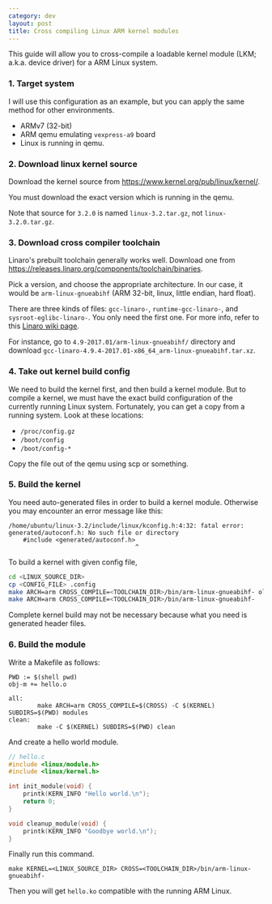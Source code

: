 ```yaml
---
category: dev
layout: post
title: Cross compiling Linux ARM kernel modules
---
```


This guide will allow you to cross-compile a loadable kernel module (LKM; a.k.a. device driver) for a ARM Linux system.

### 1. Target system

I will use this configuration as an example, but you can apply the same method for other environments.

- ARMv7 (32-bit)
- ARM qemu emulating `vexpress-a9` board
- Linux is running in qemu.

### 2. Download linux kernel source

Download the kernel source from <https://www.kernel.org/pub/linux/kernel/>.

You must download the exact version which is running in the qemu.

Note that source for `3.2.0` is named `linux-3.2.tar.gz`, not `linux-3.2.0.tar.gz`.

### 3. Download cross compiler toolchain

Linaro's prebuilt toolchain generally works well. Download one from <https://releases.linaro.org/components/toolchain/binaries>.

Pick a version, and choose the appropriate architecture. In our case, it would be `arm-linux-gnueabihf` (ARM 32-bit, linux, little endian, hard float).

There are three kinds of files: `gcc-linaro-`, `runtime-gcc-linaro-`, and `sysroot-eglibc-linaro-`. You only need the first one. For more info, refer to this [Linaro wiki page](https://wiki.linaro.org/WorkingGroups/ToolChain/FAQ#The_prebuilt_binary_release_for_2014.11_and_onwards_look_vastly_different_from_previous_releases._What.27s_changed.3F).

For instance, go to `4.9-2017.01/arm-linux-gnueabihf/` directory and download `gcc-linaro-4.9.4-2017.01-x86_64_arm-linux-gnueabihf.tar.xz`.

### 4. Take out kernel build config

We need to build the kernel first, and then build a kernel module. But to compile a kernel, we must have the exact build configuration of the currently running Linux system. Fortunately, you can get a copy from a running system. Look at these locations:

- `/proc/config.gz`
- `/boot/config`
- `/boot/config-*`

Copy the file out of the qemu using scp or something.

### 5. Build the kernel

You need auto-generated files in order to build a kernel module. Otherwise you may encounter an error message like this:

```
/home/ubuntu/linux-3.2/include/linux/kconfig.h:4:32: fatal error: generated/autoconf.h: No such file or directory
    #include <generated/autoconf.h>
                                   ^
```

To build a kernel with given config file,

```sh
cd <LINUX_SOURCE_DIR>
cp <CONFIG_FILE> .config
make ARCH=arm CROSS_COMPILE=<TOOLCHAIN_DIR>/bin/arm-linux-gnueabihf- oldconfig
make ARCH=arm CROSS_COMPILE=<TOOLCHAIN_DIR>/bin/arm-linux-gnueabihf-
```

Complete kernel build may not be necessary because what you need is generated header files.

### 6. Build the module

Write a Makefile as follows:

```make
PWD := $(shell pwd)
obj-m += hello.o

all:
        make ARCH=arm CROSS_COMPILE=$(CROSS) -C $(KERNEL) SUBDIRS=$(PWD) modules
clean:
        make -C $(KERNEL) SUBDIRS=$(PWD) clean
```

And create a hello world module.

```c
// hello.c
#include <linux/module.h>
#include <linux/kernel.h>

int init_module(void) {
    printk(KERN_INFO "Hello world.\n");
    return 0;
}

void cleanup_module(void) {
    printk(KERN_INFO "Goodbye world.\n");
}
```

Finally run this command.

```
make KERNEL=<LINUX_SOURCE_DIR> CROSS=<TOOLCHAIN_DIR>/bin/arm-linux-gnueabihf-
```

Then you will get `hello.ko` compatible with the running ARM Linux.

